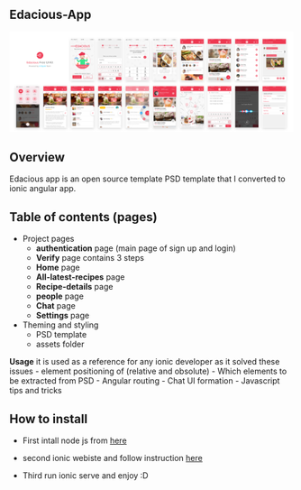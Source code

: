 ## Edacious-App

![GitHub Logo](src/assets/imgs/Edacious-Free-UI-Kit.jpg)

## Overview
Edacious app is an open source template PSD template that I converted to ionic angular app.


## Table of contents (pages)

* Project pages 
    - **authentication** page (main page of sign up and login)
    - **Verify** page contains 3 steps 
    - **Home** page 
    - **All-latest-recipes** page
    - **Recipe-details** page 
    - **people** page 
    - **Chat** page 
    - **Settings** page
* Theming and styling
    - PSD template
    - assets folder

**Usage**
it is used as a reference for any ionic developer as it solved these issues
    - element positioning of (relative and obsolute)
    - Which elements to be extracted from PSD
    - Angular routing
    - Chat UI formation
    - Javascript tips and tricks


## How to install

* First intall node js from [here](https://nodejs.org/en/)
* second ionic webiste and follow instruction [here](https://ionicframework.com/docs/intro/cli)

* Third run ionic serve and enjoy :D
